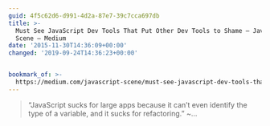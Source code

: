 ```yaml
---
guid: 4f5c62d6-d991-4d2a-87e7-39c7cca697db
title: >-
  Must See JavaScript Dev Tools That Put Other Dev Tools to Shame — JavaScript
  Scene — Medium
date: '2015-11-30T14:36:09+00:00'
changed: '2019-09-24T14:36:23+00:00'


bookmark_of: >-
  https://medium.com/javascript-scene/must-see-javascript-dev-tools-that-put-other-dev-tools-to-shame-aca6d3e3d925#.wmh2vga8b
---
```



<blockquote>“JavaScript sucks for large apps because it can’t even identify the type of a variable, and it sucks for refactoring.” ~…</blockquote>
